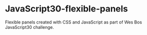 # JavaScript30-flexible-panels
Flexible panels created with CSS and JavaScript as part of Wes Bos JavaScript30 challenge.
